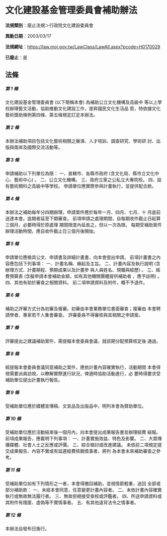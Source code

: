 # 文化建設基金管理委員會補助辦法

**法規類別**：廢止法規＞行政院文化建設委員會

**異動日期**：2003/03/17  

**法規網址**：https://law.moj.gov.tw/LawClass/LawAll.aspx?pcode=H0170029

**已廢止**：是



## 法條
##### 第 1 條
文化建設基金管理委員會 (以下簡稱本會) 為補助公立文化機構及高級中
等以上學校辦理藝文活動，協助推動文化建設工作，提昇國民文化生活品
質，特依據文化藝術獎助條例第四條、第五條規定訂定本辦法。


##### 第 2 條
本辦法補助項目包括文化藝術相關之展演、人才培訓、調查研究、學術研
討、出版與兩岸及國際交流活動等。


##### 第 3 條
申請補助以下列單位為限：
一、直轄市、各縣市政府 (含文化局、縣市立文化中心、藝術中心) 。
二、公立文化機構。
三、政府立案之公私立大專院校。
四、設有藝術類科之高級中等學校。
申請單位應實際參與計畫執行，並提供配合款。


##### 第 4 條
本辦法之補助每年分四期辦理，申請案件應於每年一月、四月、七月、十
月底前送達本會。逾期者延至下期審查。
前項申請之處理期間，自每期收件截止日起算三個月，必要時得於原處理
期間限度內延長之，但以一次為限。
每期受補助案件辦理活動時間，應自收件截止日三個月後開始。


##### 第 5 條
申請單位應檢具公文、申請書及詳細計畫書，向本會提出申請。
前項計畫書之內容應包括下列事項：
一、計畫名稱、緣起及主旨。
二、計畫內容及執行說明 (含辦理方式、計畫期程、預期成果以及計畫參
    與人員姓名、現職與經歷) 。
三、經費預算表 (含擬申請本會補助金額，如有其他機關團體提供補助者
    ，應予註明) 。
四、其他有助於審查之相關資料。
前二項申請資料及附件，概不予退件。


##### 第 6 條
補助之評審方式分為初審及複審。初審由本會業務單位書面審查；複審由
本會聘請學者、專家若干人集會審查。
評審委員不得審核與其相關之申請案。


##### 第 7 條
評審提出之建議補助案件，需提報本會委員會議，就該期分配預算核定後
通過。


##### 第 8 條
經提報本會委員會議同意補助之案件，應依計畫內容確實執行，活動期間
本會得視需要派員訪視，以瞭解實際進行狀況，俾適時協助活動進行，必
要時得要求受補助單位提出計畫執行報告。


##### 第 9 條
受補助單位應於媒體宣傳稿、文宣品及出版品中，明列本會為贊助單位。


##### 第 10 條
受補助單位應於活動結束後一個月內，向本會提出成果報告書並辦理經費
結報。
前項成果報告，應載明下列事項：
一、計畫實施效益、特色及影響。
二、大眾傳播媒體、社會人士之反應或評價。
三、綜合檢討或改進建議。
未依前二項規定提交成果報告、內容不實或有延遲經費核銷情事者，將列
為本會未來補助審查之參考。


##### 第 11 條
受補助單位如有下列情形之一者，本會得撤回補助，並視情節輕重，追回
全部或部分補助款：
一、未經本會同意，任意變更計畫內容者。
二、未依計畫內容確實執行或無故無法履行者。
三、無故拒絕接受查核或評鑑者。
四、所送申請資料或其附件有隱匿、虛偽等不實情事者。
五、有其他違背法令之情事者。


##### 第 12 條
本辦法自發布日施行。




